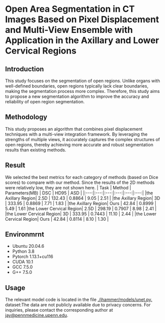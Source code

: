 # Open Area Segmentation in CT Images Based on Pixel Displacement and Multi-View Ensemble with Application in the Axillary and Lower Cervical Regions
## Introduction
This study focuses on the segmentation of open regions. Unlike organs with well-defined boundaries, open regions typically lack clear boundaries, making the segmentation process more complex. Therefore, this study aims to propose a new segmentation algorithm to improve the accuracy and reliability of open region segmentation.
## Methodology
This study proposes an algorithm that combines pixel displacement techniques with a multi-view integration framework. By leveraging the strengths of multiple views, it accurately captures the complex structures of open regions, thereby achieving more accurate and robust segmentation results than existing methods.
## Result
We selected the best metrics for each category of methods (based on Dice scores) to compare with our method. Since the results of the 2D methods were relatively low, they are not shown here.
| Task | Method | Parameters(MB) | DSC | HD95 | ASD |
|:---:|:---:|:---:|:---:|:---:|:---:|
|the Axillary Region| 2.5D | 132.43 | 0.8864 | 9.05 | 2.51 |
|the Axillary Region| 3D | 333.95 | 0.8869 | 7.71 | 1.83 |
|the Axillary Region| Ours | 42.84 | 0.8999 | 5.49 | 1.61 
|the Lower Cervical Region| 2.5D | 298.19  | 0.7907 | 8.98 | 2.41 |
|the Lower Cervical Region| 3D | 333.95 | 0.7443 | 11.10 | 2.44 |
|the Lower Cervical Region| Ours | 42.84 | 0.8114 | 8.10 | 1.30 |
## Environmrnt 
- Ubuntu 20.04.6
- Python 3.8
- Pytorch 1.13.1+cu116
- CUDA 10.1
- GCC 7.5.0
- G++ 7.5.0
## Usage
The relevant model code is located in the file [./jhammer/models/unet.py.](https://github.com/WYJ1231/bca/blob/main/jhammer/models/unet.py)
dataset:The data are not publicly available due to privacy concerns. For inquiries, please contact the corresponding author at jay@pennmedicine.upenn.edu.

